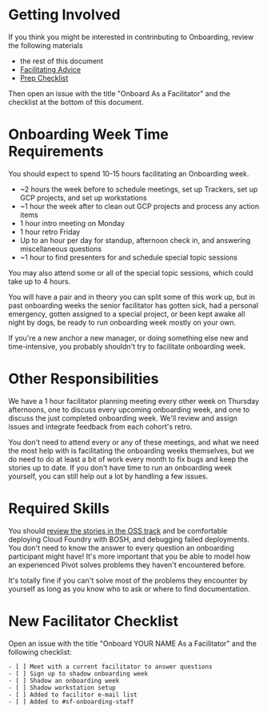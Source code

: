 # Getting Involved
If you think you might be interested in contrinbuting to Onboarding,
review the following materials
- the rest of this document
- [Facilitating Advice](https://github.com/pivotal/cf-onboarding/blob/master/FACILITATING.md)
- [Prep Checklist](https://github.com/pivotal/cf-onboarding/blob/master/PREP_CHECKLIST.md)

Then open an issue with the title "Onboard <My Name> As a Facilitator" and the checklist at the bottom of this document.

# Onboarding Week Time Requirements

You should expect to spend 10-15 hours facilitating an Onboarding week.

- ~2 hours the week before to schedule meetings, set up Trackers, set up GCP projects, and set up workstations
- ~1 hour the week after to clean out GCP projects and process any action items
- 1 hour intro meeting on Monday
- 1 hour retro Friday
- Up to an hour per day for standup, afternoon check in, and answering miscellaneous questions
- ~1 hour to find presenters for and schedule special topic sessions

You may also attend some or all of the special topic sessions, which could take up to 4 hours.

You will have a pair
and in theory you can split some of this work up,
but in past onboarding weeks the senior facilitator has gotten sick,
had a personal emergency,
gotten assigned to a special project,
or been kept awake all night by dogs,
be ready to run onboarding week mostly on your own.

If you're a new anchor
a new manager,
or doing something else new and time-intensive,
you probably shouldn't try to facilitate onboarding week.

# Other Responsibilities
We have a 1 hour facilitator planning meeting every other week on Thursday afternoons,
one to discuss every upcoming onboarding week,
and one to discuss the just completed onboarding week.
We'll review and assign issues
and integrate feedback from each cohort's retro.

You don't need to attend every or any of these meetings,
and what we need the most help with is facilitating the onboarding weeks themselves,
but we do need to do at least a bit of work every month
to fix bugs and keep the stories up to date.
If you don't have time to run an onboarding week yourself,
you can still help out a lot by handling a few issues.

# Required Skills
You should [review the stories in the OSS track](https://github.com/pivotal/cf-onboarding/blob/master/generate-tracker-csv.go#L35)
and be comfortable deploying Cloud Foundry with BOSH,
and debugging failed deployments.
You don't need to know the answer to every question an onboarding participant might have!
It's more important that you be able to model
how an experienced Pivot solves problems they haven't encountered before.

It's totally fine if you can't solve most of the problems they encounter by yourself
as long as you know who to ask
or where to find documentation.

# New Facilitator Checklist
Open an issue with the title "Onboard YOUR NAME As a Facilitator" and the following checklist:
```
- [ ] Meet with a current facilitator to answer questions
- [ ] Sign up to shadow onboarding week
- [ ] Shadow an onboarding week
- [ ] Shadow workstation setup
- [ ] Added to facilitor e-mail list
- [ ] Added to #sf-onboarding-staff
```
